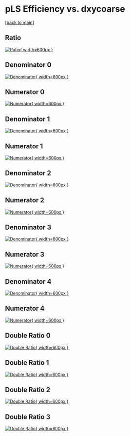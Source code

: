 # pLS Efficiency vs. dxycoarse

[[back to main](./)]



## Ratio

[![Ratio](../mtv/var/pLS_loweta_13_0_eff_dxycoarse.png){ width=600px }](../mtv/var/pLS_loweta_13_0_eff_dxycoarse.pdf)

## Denominator 0

[![Denominator](../mtv/den/pLS_loweta_13_0_eff_dxycoarse_den0.png){ width=600px }](../mtv/den/pLS_loweta_13_0_eff_dxycoarse_den0.pdf)

## Numerator 0

[![Numerator](../mtv/num/pLS_loweta_13_0_eff_dxycoarse_num0.png){ width=600px }](../mtv/num/pLS_loweta_13_0_eff_dxycoarse_num0.pdf)

## Denominator 1

[![Denominator](../mtv/den/pLS_loweta_13_0_eff_dxycoarse_den1.png){ width=600px }](../mtv/den/pLS_loweta_13_0_eff_dxycoarse_den1.pdf)

## Numerator 1

[![Numerator](../mtv/num/pLS_loweta_13_0_eff_dxycoarse_num1.png){ width=600px }](../mtv/num/pLS_loweta_13_0_eff_dxycoarse_num1.pdf)

## Denominator 2

[![Denominator](../mtv/den/pLS_loweta_13_0_eff_dxycoarse_den2.png){ width=600px }](../mtv/den/pLS_loweta_13_0_eff_dxycoarse_den2.pdf)

## Numerator 2

[![Numerator](../mtv/num/pLS_loweta_13_0_eff_dxycoarse_num2.png){ width=600px }](../mtv/num/pLS_loweta_13_0_eff_dxycoarse_num2.pdf)

## Denominator 3

[![Denominator](../mtv/den/pLS_loweta_13_0_eff_dxycoarse_den3.png){ width=600px }](../mtv/den/pLS_loweta_13_0_eff_dxycoarse_den3.pdf)

## Numerator 3

[![Numerator](../mtv/num/pLS_loweta_13_0_eff_dxycoarse_num3.png){ width=600px }](../mtv/num/pLS_loweta_13_0_eff_dxycoarse_num3.pdf)

## Denominator 4

[![Denominator](../mtv/den/pLS_loweta_13_0_eff_dxycoarse_den4.png){ width=600px }](../mtv/den/pLS_loweta_13_0_eff_dxycoarse_den4.pdf)

## Numerator 4

[![Numerator](../mtv/num/pLS_loweta_13_0_eff_dxycoarse_num4.png){ width=600px }](../mtv/num/pLS_loweta_13_0_eff_dxycoarse_num4.pdf)

## Double Ratio 0

[![Double Ratio](../mtv/ratio/pLS_loweta_13_0_eff_dxycoarse_ratio0.png){ width=600px }](../mtv/ratio/pLS_loweta_13_0_eff_dxycoarse_ratio0.pdf)

## Double Ratio 1

[![Double Ratio](../mtv/ratio/pLS_loweta_13_0_eff_dxycoarse_ratio1.png){ width=600px }](../mtv/ratio/pLS_loweta_13_0_eff_dxycoarse_ratio1.pdf)

## Double Ratio 2

[![Double Ratio](../mtv/ratio/pLS_loweta_13_0_eff_dxycoarse_ratio2.png){ width=600px }](../mtv/ratio/pLS_loweta_13_0_eff_dxycoarse_ratio2.pdf)

## Double Ratio 3

[![Double Ratio](../mtv/ratio/pLS_loweta_13_0_eff_dxycoarse_ratio3.png){ width=600px }](../mtv/ratio/pLS_loweta_13_0_eff_dxycoarse_ratio3.pdf)

